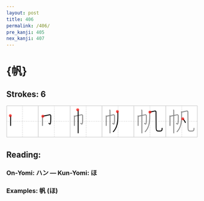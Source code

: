 ```yaml
---
layout: post
title: 406
permalink: /406/
pre_kanji: 405
nex_kanji: 407
---
```


# {帆}

## Strokes: 6

<div class="stroke"><img src="../images/E5B886.png" /></div>

## Reading:

### On-Yomi: ハン &mdash; Kun-Yomi: ほ

### Examples: 帆 (ほ)
